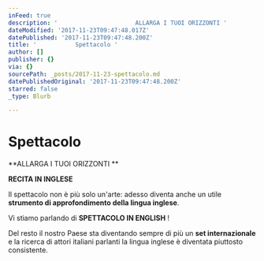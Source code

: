 ```yaml
---
inFeed: true
description: '                      ALLARGA I TUOI ORIZZONTI '
dateModified: '2017-11-23T09:47:48.017Z'
datePublished: '2017-11-23T09:47:48.200Z'
title: '           Spettacolo '
author: []
publisher: {}
via: {}
sourcePath: _posts/2017-11-23-spettacolo.md
datePublishedOriginal: '2017-11-23T09:47:48.200Z'
starred: false
_type: Blurb

---
```

# Spettacolo 

**ALLARGA I TUOI ORIZZONTI **

**RECITA IN INGLESE**

Il spettacolo non è più solo un'arte: adesso diventa anche un utile **strumento di approfondimento della lingua inglese**.

Vi stiamo parlando di **SPETTACOLO IN ENGLISH** !

Del resto il nostro Paese sta diventando sempre di più un **set internazionale** e la ricerca di attori italiani parlanti la lingua inglese è diventata piuttosto consistente.